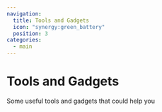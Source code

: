 ```yaml
---
navigation:
  title: Tools and Gadgets
  icon: "synergy:green_battery"
  position: 3
categories:
  - main
---
```


# Tools and Gadgets

Some useful tools and gadgets that could help you

<CategoryIndex category="tools"></CategoryIndex>
